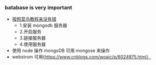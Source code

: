 ### batabase is very important
* [按照菜鸟教程来没有错](http://www.runoob.com/mongodb/mongodb-tutorial.html)
  * 1.安装 mongodb 服务器
  * 2.开启服务
  * 3.链接服务器
  * 4.使用服务器
* 使用 node 操作 mongoDB 可用 mongose 来操作
* webstrom 可用(https://www.cnblogs.com/woaic/p/6024975.html）
